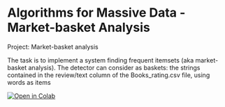 # Algorithms for Massive Data - Market-basket Analysis

Project: Market-basket analysis

The task is to implement a system finding frequent itemsets (aka market-basket analysis). The detector can consider as baskets: 
the strings contained in the review/text column of the Books_rating.csv file, using words as items

[![Open in Colab](https://colab.research.google.com/assets/colab-badge.svg)](https://colab.research.google.com/drive/1S17UittW_YjpPRsRON-v2ex0S7z2hP7d#scrollTo=4gGeoopwLCgS)

